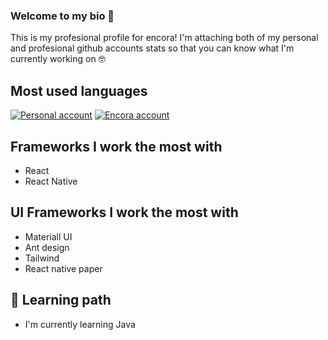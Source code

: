 ### Welcome to my bio 👋

This is my profesional profile for encora! I'm attaching both of my personal and profesional github accounts stats so that you can know what I'm currently working on 🤓

Most used languages
---
[![Personal account](https://github-readme-stats.vercel.app/api/top-langs/?username=juliovillalvazo&custom_title=PersonalAccount)](https://github.com/anuraghazra/github-readme-stats)
[![Encora account](https://github-readme-stats.vercel.app/api/top-langs/?username=JulioVcEncora&custom_title=EncoraAccount)](https://github.com/anuraghazra/github-readme-stats)

Frameworks I work the most with
---
- React
- React Native

UI Frameworks I work the most with
---
- Materiall UI
- Ant design
- Tailwind
- React native paper

🌱 Learning path
---
- I'm currently learning Java


<!--
**JulioVcEncora/JulioVcEncora** is a ✨ _special_ ✨ repository because its `README.md` (this file) appears on your GitHub profile.

Here are some ideas to get you started:

- 🔭 I’m currently working on ...
- 🌱 I’m currently learning ...
- 👯 I’m looking to collaborate on ...
- 🤔 I’m looking for help with ...
- 💬 Ask me about ...
- 📫 How to reach me: ...
- 😄 Pronouns: ...
- ⚡ Fun fact: ...
-->

